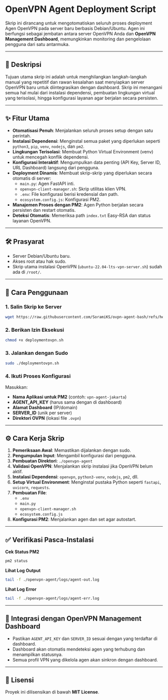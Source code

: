 # OpenVPN Agent Deployment Script

Skrip ini dirancang untuk mengotomatiskan seluruh proses deployment Agen OpenVPN pada server baru berbasis Debian/Ubuntu. Agen ini berfungsi sebagai jembatan antara server OpenVPN Anda dan **OpenVPN Management Dashboard**, memungkinkan monitoring dan pengelolaan pengguna dari satu antarmuka.

---

## 📜 Deskripsi

Tujuan utama skrip ini adalah untuk menghilangkan langkah-langkah manual yang repetitif dan rawan kesalahan saat menyiapkan server OpenVPN baru untuk diintegrasikan dengan dashboard. Skrip ini menangani semua hal mulai dari instalasi dependensi, pembuatan lingkungan virtual yang terisolasi, hingga konfigurasi layanan agar berjalan secara persisten.

---

## ✨ Fitur Utama

- **Otomatisasi Penuh**: Menjalankan seluruh proses setup dengan satu perintah.
- **Instalasi Dependensi**: Menginstal semua paket yang diperlukan seperti `python3`, `pip`, `venv`, `nodejs`, dan `pm2`.
- **Lingkungan Terisolasi**: Membuat Python Virtual Environment (venv) untuk mencegah konflik dependensi.
- **Konfigurasi Interaktif**: Mengumpulkan data penting (API Key, Server ID, URL Dashboard) langsung dari pengguna.
- **Deployment Dinamis**: Membuat skrip-skrip yang diperlukan secara otomatis di server:
  - `main.py`: Agen FastAPI inti.
  - `openvpn-client-manager.sh`: Skrip utilitas klien VPN.
  - `.env`: File konfigurasi berisi kredensial dan path.
  - `ecosystem.config.js`: Konfigurasi PM2.
- **Manajemen Proses dengan PM2**: Agen Python berjalan secara persisten dan restart otomatis.
- **Deteksi Otomatis**: Memeriksa path `index.txt` Easy-RSA dan status layanan OpenVPN.

---

## 🛠️ Prasyarat

- Server Debian/Ubuntu baru.
- Akses root atau hak sudo.
- Skrip utama instalasi OpenVPN (`ubuntu-22.04-lts-vpn-server.sh`) sudah ada di `/root/`.

---

## 🚀 Cara Penggunaan

### 1. Salin Skrip ke Server
```bash
wget https://raw.githubusercontent.com/SoramiKS/ovpn-agent-bash/refs/heads/main/deploymentovpn.sh
```

### 2. Berikan Izin Eksekusi
```bash
chmod +x deploymentovpn.sh
```

### 3. Jalankan dengan Sudo
```bash
sudo ./deploymentovpn.sh
```

### 4. Ikuti Proses Konfigurasi
Masukkan:
- **Nama Aplikasi untuk PM2** (contoh: `vpn-agent-jakarta`)
- **AGENT_API_KEY** (harus sama dengan di dashboard)
- **Alamat Dashboard** (IP/domain)
- **SERVER_ID** (unik per server)
- **Direktori OVPN** (lokasi file `.ovpn`)

---

## ⚙️ Cara Kerja Skrip

1. **Pemeriksaan Awal**: Memastikan dijalankan dengan sudo.
2. **Pengumpulan Input**: Mengambil konfigurasi dari pengguna.
3. **Pembuatan Direktori**: `./openvpn-agent`
4. **Validasi OpenVPN**: Menjalankan skrip instalasi jika OpenVPN belum aktif.
5. **Instalasi Dependensi**: `openvpn`, `python3-venv`, `nodejs`, `pm2`, dll.
6. **Setup Virtual Environment**: Menginstal pustaka Python seperti `fastapi`, `uvicorn`, `requests`.
7. **Pembuatan File**:
   - `.env`
   - `main.py`
   - `openvpn-client-manager.sh`
   - `ecosystem.config.js`
8. **Konfigurasi PM2**: Menjalankan agen dan set agar autostart.

---

## ✅ Verifikasi Pasca-Instalasi

**Cek Status PM2**
```bash
pm2 status
```

**Lihat Log Output**
```bash
tail -f ./openvpn-agent/logs/agent-out.log
```

**Lihat Log Error**
```bash
tail -f ./openvpn-agent/logs/agent-err.log
```

---

## 🔗 Integrasi dengan OpenVPN Management Dashboard

- Pastikan `AGENT_API_KEY` dan `SERVER_ID` sesuai dengan yang terdaftar di dashboard.
- Dashboard akan otomatis mendeteksi agen yang terhubung dan menampilkan statusnya.
- Semua profil VPN yang dikelola agen akan sinkron dengan dashboard.

---

## 📜 Lisensi
Proyek ini dilisensikan di bawah **MIT License**.
